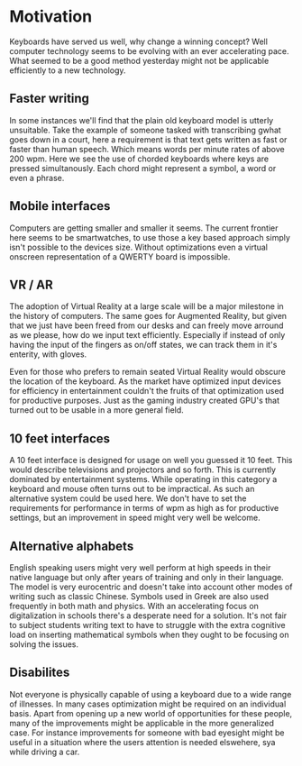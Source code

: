 # Motivation 

Keyboards have served us well, why change a winning concept? Well computer technology seems to be evolving with an ever accelerating pace. What seemed to be a good method yesterday might not be applicable efficiently to a new technology. 

## Faster writing
In some instances we'll find that the plain old keyboard model is utterly unsuitable. Take the example of someone tasked  with transcribing gwhat  goes  down in a court, here a  requirement is that text gets written as fast or faster than human speech.  Which means words per minute rates of above 200 wpm. Here we see the use of chorded keyboards where keys are pressed simultanously. Each chord might represent a symbol, a word or even a phrase. 

## Mobile interfaces
Computers are getting smaller and smaller it seems. The current frontier here seems to be smartwatches, to use those a key based approach simply isn't possible to the devices size. Without optimizations even a virtual onscreen representation of a QWERTY board is impossible.

## VR / AR
The adoption of Virtual Reality at a large scale will be a major milestone in the history of computers. The same goes for Augmented Reality, but given that we just have been freed from our desks and can freely move arround as we please, how do we input text efficiently. Especially if instead of only having the input of the fingers as on/off states,  we  can track them in it's enterity,  with gloves. 

Even for those who prefers to remain seated Virtual Reality would obscure the location of the keyboard. As the market have optimized input devices for efficiency in entertainment couldn't the fruits of that optimization used for productive purposes. Just as the gaming industry created GPU's that turned out to be usable in a more general field. 

## 10 feet interfaces
A 10 feet interface is designed for usage on well you guessed it 10 feet. This would describe televisions and projectors and so forth. This is currently dominated by entertainment systems. While operating in this category a keyboard and mouse often turns out to be impractical. As such an alternative system could be used here. We don't have to set the requirements for performance in terms of wpm as high as for productive settings, but an improvement in speed might very well be welcome. 

## Alternative alphabets
English speaking users might very well perform at high speeds in their native language but only after years of training and only in their language. The model is very eurocentric and doesn't take into account other modes of writing such as classic Chinese. Symbols used in Greek are also used frequently in both math and physics. With an accelerating focus on digitalization in schools there's a  desperate need for a solution. It's not fair to subject students writing text to have to struggle with the extra cognitive load on inserting mathematical symbols when they ought to be focusing on solving the issues. 

## Disabilites 
Not everyone is physically capable of using a keyboard due to a wide range of illnesses. In many cases optimization might be required on an individual basis. Apart from opening up a new world of opportunities for these people, many of the improvements might be applicable in the more generalized  case. For instance improvements for someone with bad eyesight might be useful in  a situation where the users attention is needed elswehere, sya while driving a car. 
